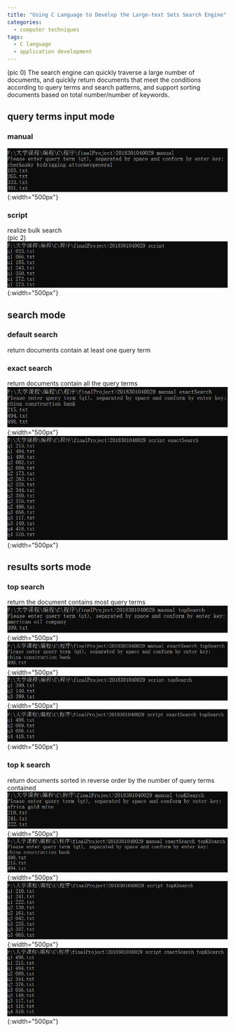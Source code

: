 ```yaml
---
title: "Using C Language to Develop the Large-text Sets Search Engine"
categories:
  - computer techniques
tags:
  - C language
  - application development
---
```

(pic 0)
The search engine can quickly traverse a large number of documents, and quickly return documents that meet the conditions according to query terms and search patterns, and support sorting documents based on total number/number of keywords.

## query terms input mode
### manual  
  ![avatar](/assets/images/c_search_engine/1.png){:width="500px"}
### script  
  realize bulk search  
  (pic 2)  
  ![avatar](/assets/images/c_search_engine/3.png){:width="500px"}
  
## search mode
### default search  
  return documents contain at least one query term
### exact search  
  return documents contain all the query terms  
  ![avatar](/assets/images/c_search_engine/4.png){:width="500px"}  
  ![avatar](/assets/images/c_search_engine/5.png){:width="500px"}
  
## results sorts mode
### top search  
  return the document contains most query terms  
  ![avatar](/assets/images/c_search_engine/6.png){:width="500px"}  
  ![avatar](/assets/images/c_search_engine/7.png){:width="500px"}  
  ![avatar](/assets/images/c_search_engine/8.png){:width="500px"}  
  ![avatar](/assets/images/c_search_engine/9.png){:width="500px"}  
### top k search  
  return documents sorted in reverse order by the number of query terms contained  
  ![avatar](/assets/images/c_search_engine/10.png){:width="500px"}  
  ![avatar](/assets/images/c_search_engine/11.png){:width="500px"}  
  ![avatar](/assets/images/c_search_engine/12.png){:width="500px"}  
  ![avatar](/assets/images/c_search_engine/13.png){:width="500px"}  